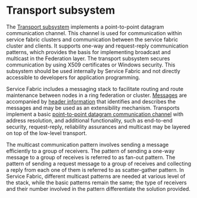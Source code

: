 # Transport subsystem

The [Transport subsystem](https://github.com/Microsoft/service-fabric/tree/master/src/prod/src/Transport) implements a point-to-point datagram communication channel. This channel is used for communication within service fabric clusters and communication between the service fabric cluster and clients. It supports one-way and request-reply communication patterns, which provides the basis for implementing broadcast and multicast in the Federation layer. The transport subsystem secures communication by using X509 certificates or Windows security. This subsystem should be used internally by Service Fabric and not directly accessible to developers for application programming.

Service Fabric includes a messaging stack to facilitate routing and route maintenance between nodes in a ring federation or cluster. [Messages](https://github.com/Microsoft/service-fabric/blob/master/src/prod/src/Transport/Message.cpp) are accompanied by [header information](https://github.com/Microsoft/service-fabric/blob/master/src/prod/src/Transport/MessageHeaders.cpp) that identifies and describes the messages and may be used as an extensibility mechanism. Transports implement a basic [point-to-point datagram communication channel](https://github.com/Microsoft/service-fabric/blob/master/src/prod/src/Transport/IDatagramTransport.cpp) with address resolution, and additional functionality, such as end-to-end security, request-reply, reliability assurances and multicast may be layered on top of the low-level transport.  

The multicast communication pattern involves sending a message efficiently to a group of receivers. The pattern of sending a one-way message to a group of receives is referred to as fan-out pattern. The pattern of sending a request message to a group of receives and collecting a reply from each one of them is referred to as scatter-gather pattern.  In Service Fabric, different multicast patterns are needed at various level of the stack, while the basic patterns remain the same; the type of receivers and their number involved in the pattern differentiate the solution provided. 

